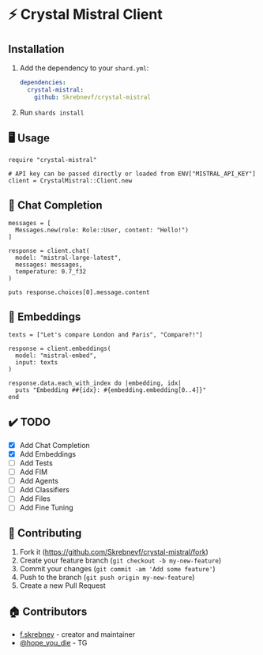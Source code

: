 # ⚡ Crystal Mistral Client

## Installation

1. Add the dependency to your `shard.yml`:

   ```yaml
   dependencies:
     crystal-mistral:
       github: Skrebnevf/crystal-mistral
   ```

2. Run `shards install`

## 🖥️ Usage

```crystal
require "crystal-mistral"

# API key can be passed directly or loaded from ENV["MISTRAL_API_KEY"]
client = CrystalMistral::Client.new
```

## 💬 Chat Completion

```crystal
messages = [
  Messages.new(role: Role::User, content: "Hello!")
]

response = client.chat(
  model: "mistral-large-latest",
  messages: messages,
  temperature: 0.7_f32
)

puts response.choices[0].message.content
```

## 🧠 Embeddings

```crystal
texts = ["Let's compare London and Paris", "Compare?!"]

response = client.embeddings(
  model: "mistral-embed",
  input: texts
)

response.data.each_with_index do |embedding, idx|
  puts "Embedding ##{idx}: #{embedding.embedding[0..4]}"
end
```

## ✔️ TODO

- [x] Add Chat Completion
- [x] Add Embeddings
- [ ] Add Tests
- [ ] Add FIM
- [ ] Add Agents
- [ ] Add Classifiers
- [ ] Add Files
- [ ] Add Fine Tuning

## 🤝 Contributing

1. Fork it (<https://github.com/Skrebnevf/crystal-mistral/fork>)
2. Create your feature branch (`git checkout -b my-new-feature`)
3. Commit your changes (`git commit -am 'Add some feature'`)
4. Push to the branch (`git push origin my-new-feature`)
5. Create a new Pull Request

## 🏠 Contributors

- [f.skrebnev](https://github.com/Skrebnevf) - creator and maintainer
- [@hope_you_die](https://t.me/hope_you_die) - TG
